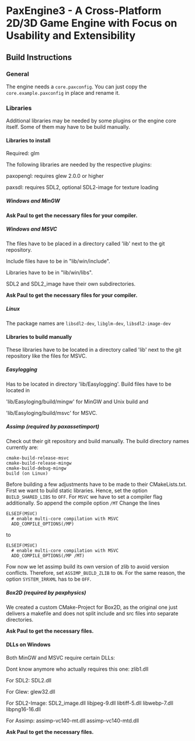 # PaxEngine3 - A Cross-Platform 2D/3D Game Engine with Focus on Usability and Extensibility

## Build Instructions

### General
The engine needs a `core.paxconfig`. You can just copy the `core.example.paxconfig` in place and rename it.

### Libraries
Additional libraries may be needed by some plugins or the engine core itself. Some of them may have to be build manually.

#### Libraries to install

Required: glm

The following libraries are needed by the respective plugins:

paxopengl: requires glew 2.0.0 or higher

paxsdl: requires SDL2, optional SDL2-image for texture loading

##### Windows and MinGW
**Ask Paul to get the necessary files for your compiler.**
##### Windows and MSVC
The files have to be placed in a directory called 'lib' next to the git repository.

Include files have to be in "lib/win/include".

Libraries have to be in "lib/win/libs".

SDL2 and SDL2_image have their own subdirectories.

**Ask Paul to get the necessary files for your compiler.**

##### Linux
The package names are `libsdl2-dev`, `libglm-dev`, `libsdl2-image-dev`


#### Libraries to build manually
These libraries have to be located in a directory called 'lib' next to the git repository like the files for MSVC.
##### Easylogging
Has to be located in directory 'lib/Easylogging'. Build files have to be located in

'lib/Easyloging/build/mingw' for MinGW and Unix build and

'lib/Easyloging/build/msvc' for MSVC.

##### Assimp (required by paxassetimport)
Check out their git repository and build manually. The build directory names
currently are:

    cmake-build-release-msvc
    cmake-build-release-mingw
    cmake-build-debug-mingw
    build (on Linux)

Before building a few adjustments have to be made to their CMakeLists.txt. First we want to build static libraries.
Hence, set the option `BUILD_SHARED_LIBS` to `OFF`. For `MSVC` we have to set a compiler flag additionally. So append the compile option `/MT`
Change the lines

    ELSEIF(MSVC)
      # enable multi-core compilation with MSVC
      ADD_COMPILE_OPTIONS(/MP)

to

    ELSEIF(MSVC)
      # enable multi-core compilation with MSVC
      ADD_COMPILE_OPTIONS(/MP /MT)

Fow now we let assimp build its own version of zlib to avoid version conflicts. Therefore, set `ASSIMP_BUILD_ZLIB` to `ON`.
For the same reason, the option `SYSTEM_IRRXML` has to be `OFF`.

##### Box2D (required by paxphysics)
We created a custom CMake-Project for Box2D, as the original one just delivers a makefile and does not split include and src files
into separate directories.

**Ask Paul to get the necessary files.**


#### DLLs on Windows
Both MinGW and MSVC require certain DLLs:

Dont know anymore who actually requires this one: zlib1.dll

For SDL2: SDL2.dll

For Glew: glew32.dll

For SDL2-Image: SDL2_image.dll
libjpeg-9.dll
libtiff-5.dll
libwebp-7.dll
libpng16-16.dll

For Assimp: assimp-vc140-mt.dll
assimp-vc140-mtd.dll

**Ask Paul to get the necessary files.**

